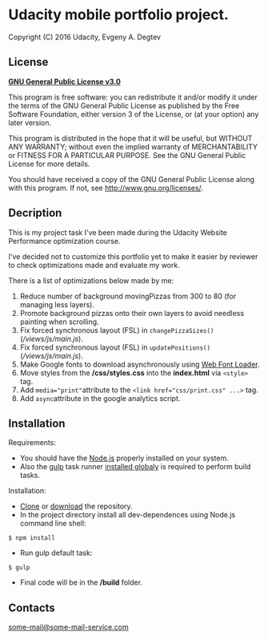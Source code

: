 # Udacity mobile portfolio project.
Copyright (C) 2016  Udacity, Evgeny A. Degtev
## License
**[GNU General Public License v3.0](http://www.gnu.org/licenses/gpl.html)**

This program is free software: you can redistribute it and/or modify it under the terms of the GNU General Public License as published by the Free Software Foundation, either version 3 of the License, or (at your option) any later version.

This program is distributed in the hope that it will be useful, but WITHOUT ANY WARRANTY; without even the implied warranty of MERCHANTABILITY or FITNESS FOR A PARTICULAR PURPOSE. See the GNU General Public License for more details.

You should have received a copy of the GNU General Public License along with this program.  If not, see <http://www.gnu.org/licenses/>.

## Decription
This is my project task I've been made during the Udacity Website Performance optimization course.

I've decided not to customize this portfolio yet to make it easier by reviewer to check optimizations made and evaluate my work. 

There is a list of optimizations below made by me:

1. Reduce number of background movingPizzas from 300 to 80 (for managing less layers).
2. Promote background pizzas onto their own layers to avoid needless painting when scrolling.
3. Fix forced synchronous layout (FSL) in `changePizzaSizes()` (_/views/js/main.js_).
4. Fix forced synchronous layout (FSL) in `updatePositions()` (_/views/js/main.js_).
5. Make Google fonts to download asynchronously using [Web Font Loader](https://github.com/typekit/webfontloader).
6. Move styles from the __/css/styles.css__ into the __index.html__ via `<style>` tag.
7. Add `media="print"`attribute to the `<link href="css/print.css" ...>` tag.
8. Add `async`attribute in the google analytics script.


## Installation
Requirements:
- You should have the [Node.js](https://nodejs.org/en/) properly installed on your system.
- Also the [gulp](https://github.com/gulpjs/gulp/blob/master/docs/getting-started.md) task runner <span style="text-decoration:underline;">installed globaly</span> is required to perform build tasks.

Installation:

- [Clone](https://github.com/DaggLo/frontend-nanodegree-mobile-portfolio.git) or [download](https://github.com/DaggLo/frontend-nanodegree-mobile-portfolio/archive/master.zip) the repository.
- In the project directory install all dev-dependences using Node.js command line shell:
```
$ npm install
```
- Run gulp default task:
```
$ gulp
```
- Final code will be in the __/build__ folder.

## Contacts
some-mail@some-mail-service.com
